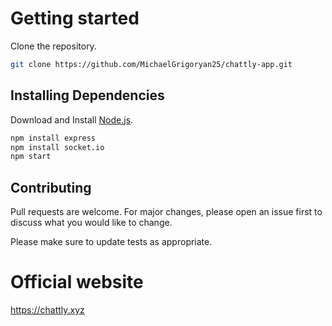 # Getting started
Clone the repository.
```bash
git clone https://github.com/MichaelGrigoryan25/chattly-app.git
```
## Installing Dependencies
Download and Install [Node.js](https://nodejs.org/en/).
```bash
npm install express
npm install socket.io
npm start
```

## Contributing
Pull requests are welcome. For major changes, please open an issue first to discuss what you would like to change.

Please make sure to update tests as appropriate.

# Official website
https://chattly.xyz
